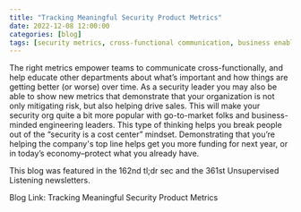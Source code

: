 ```yaml
---
title: "Tracking Meaningful Security Product Metrics"
date: 2022-12-08 12:00:00
categories: [blog]
tags: [security metrics, cross-functional communication, business enablement]
---
```


The right metrics empower teams to communicate cross-functionally, and help educate other departments about what’s important and how things are getting better (or worse) over time. As a security leader you may also be able to show new metrics that demonstrate that your organization is not only mitigating risk, but also helping drive sales. This will make your security org quite a bit more popular with go-to-market folks and business-minded engineering leaders.
This type of thinking helps you break people out of the “security is a cost center” mindset. Demonstrating that you’re helping the company's top line helps get you more funding for next year, or in today’s economy–protect what you already have.

This blog was featured in the 162nd tl;dr sec and the 361st Unsupervised Listening newsletters.

Blog Link: Tracking Meaningful Security Product Metrics